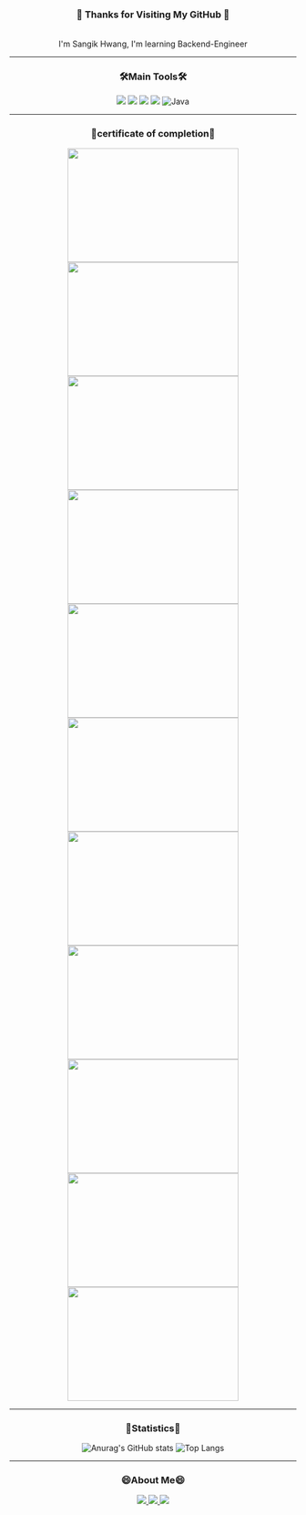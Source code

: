 <div align = center>
  
### 👋 Thanks for Visiting My GitHub 👋 
</br> I'm Sangik Hwang, I'm learning Backend-Engineer

-----

### 🛠️Main Tools🛠️
<img src="https://img.shields.io/badge/Python-3776AB?style=for-the-badge&logo=Python&logoColor=white"> <img src="https://img.shields.io/badge/mysql-4479A1?style=for-the-badge&logo=mysql&logoColor=white"> <img src="https://img.shields.io/badge/spring-6DB33F?style=for-the-badge&logo=github&logoColor=Green"> <img src="https://img.shields.io/badge/SpringSecurity-6DB33F?style=for-the-badge&logo=github&logoColor=Green"> <img alt="Java" src ="https://img.shields.io/badge/Java-007396.svg?&style=for-the-badge&logo=Java&logoColor=white"/> 

-----

### 🎉certificate of completion🎉
<img src="https://github.com/user-attachments/assets/fbc7fffc-963a-4b6d-9a0d-3a618c19e726" width="300" height="200"/>
<img src="https://github.com/user-attachments/assets/0b5cdd00-1954-4654-868d-b140d413f249" width="300" height="200"/>
<img src="https://github.com/user-attachments/assets/f187987a-9567-4aeb-a2d7-8500de93dc90" width="300" height="200"/>
<img src="https://github.com/user-attachments/assets/7aa4a73f-0644-4837-a6a1-f6a57fa577b1" width="300" height="200"/>
<img src="https://github.com/user-attachments/assets/e560b9fa-4dee-4936-b586-fa0b69d412e9" width="300" height="200"/>
<img src="https://github.com/user-attachments/assets/b2f5a1e2-e909-41a6-a468-8b2ab503bc52" width="300" height="200"/>
<img src="https://github.com/user-attachments/assets/f5ee537d-eaf3-48a2-b1ee-e019c742405d" width="300" height="200"/>
<img src="https://github.com/user-attachments/assets/eb70197f-9afe-4d09-b9e0-b261bb91960f" width="300" height="200"/>
<img src="https://github.com/user-attachments/assets/61bdf52e-7a47-41b3-81c1-42f326a7c002" width="300" height="200"/>
<img src="https://github.com/user-attachments/assets/9f40069b-0d29-4e2c-84f8-897545179f2b" width="300" height="200"/>
<img src="https://github.com/user-attachments/assets/7aa4a73f-0644-4837-a6a1-f6a57fa577b1" width="300" height="200"/>

-----

### 📓Statistics📓
![Anurag's GitHub stats](https://github-readme-stats.vercel.app/api?username=Fangsangik&show_icons=true&theme=radical) ![Top Langs](https://github-readme-stats.vercel.app/api/top-langs/?username=Fangsangik&layout=compact)

-----

### 😄About Me😄
<a href="https://github.com/Fangsangik"><img src="https://img.shields.io/badge/github-181717?style=for-the-badge&logo=github&logoColor=white"><a href="https://velog.io/@ik0605/posts"> <img src="https://img.shields.io/badge/velog-20C997?style=for-the-badge&logo=github&logoColor=Green"> <a href="mailto:hwangsangik@gmail.com"><img src="https://img.shields.io/badge/Gmail-EA4335?style=flat-square&logo=Gmail&logoColor=black"/></a>
</div>

